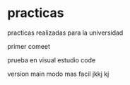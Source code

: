 # practicas
practicas realizadas para la universidad 


primer comeet


prueba en visual estudio code

version main
modo mas facil
jkkj
kj